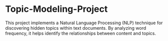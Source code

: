 # Topic-Modeling-Project
This project implements a Natural Language Processing (NLP) technique for discovering hidden topics within text documents. By analyzing word frequency, it helps identify the relationships between content and topics. 
